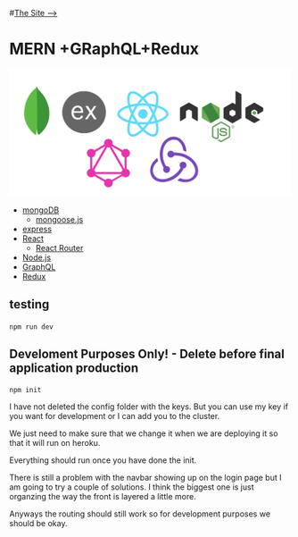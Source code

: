 #[The Site -->](https://task-trader.herokuapp.com/)

# MERN +GRaphQL+Redux
![MERN](./theDocs/images/mern-q-l.png)

- [mongoDB](https://docs.mongodb.com/manual/core/schema-validation/)
  - [mongoose.js](https://mongoosejs.com/)
- [express](https://expressjs.com/en/guide/routing.html)
- [React](https://reactjs.org/docs/components-and-props.html)
  - [React Router](https://reacttraining.com/react-router/web/guides/quick-start)
- [Node.js](https://nodejs.org/en/about/)
- [GraphQL](https://graphql.org/learn/queries/)
- [Redux](https://redux.js.org)

## testing
```npm run dev```

## Develoment Purposes Only! - Delete before final application production

```npm init```

I have not deleted the config folder with the keys. But you can use my key if you want for development or I can add you to the cluster. 

We just need to make sure that we change it when we are deploying it so that it will run on heroku.

Everything should run once you have done the init. 

There is still a problem with the navbar showing up on the login page but I am going to try a couple of solutions. I think the biggest one is just organzing the way the front is layered a little more. 

Anyways the routing should still work so for development purposes we should be okay. 
